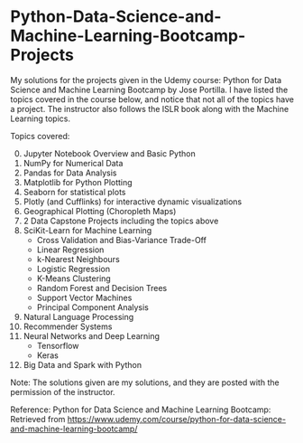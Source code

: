 # Python-Data-Science-and-Machine-Learning-Bootcamp-Projects

My solutions for the projects given in the Udemy course: Python for Data Science and Machine Learning Bootcamp by Jose Portilla. I have listed the topics covered in the course below, and notice that not all of the topics have a project. The instructor also follows the ISLR book along with the Machine Learning topics.

Topics covered:

0) Jupyter Notebook Overview and Basic Python
1) NumPy for Numerical Data
2) Pandas for Data Analysis
3) Matplotlib for Python Plotting
4) Seaborn for statistical plots
5) Plotly (and Cufflinks) for interactive dynamic visualizations
6) Geographical Plotting (Choropleth Maps)
7) 2 Data Capstone Projects including the topics above
8) SciKit-Learn for Machine Learning
    - Cross Validation and Bias-Variance Trade-Off
    - Linear Regression
    - k-Nearest Neighbours
    - Logistic Regression
    - K-Means Clustering
    - Random Forest and Decision Trees
    - Support Vector Machines
    - Principal Component Analysis
9) Natural Language Processing
10) Recommender Systems
11) Neural Networks and Deep Learning
    - Tensorflow
    - Keras
12) Big Data and Spark with Python

Note: The solutions given are my solutions, and they are posted with the permission of the instructor.

Reference:
Python for Data Science and Machine Learning Bootcamp: Retrieved from https://www.udemy.com/course/python-for-data-science-and-machine-learning-bootcamp/
